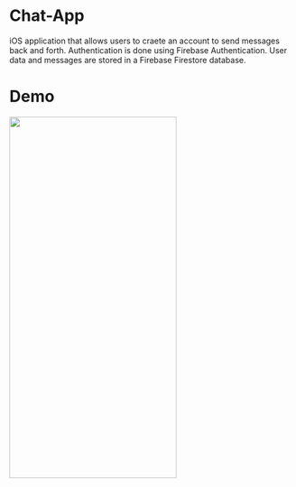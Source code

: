 # Chat-App

iOS application that allows users to craete an account to send messages back and forth. Authentication is done using Firebase Authentication. User data and messages are stored in a Firebase Firestore database. 

# Demo

<img src="https://user-images.githubusercontent.com/90746623/200668348-41e1143c-bfaf-4164-852b-67b6a2272da6.gif" width="296" height="640"/>

